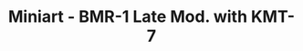 ---
layout: product
title: "Miniart - BMR-1 Late Mod. with KMT-7"
price: "6700" 
desc: "N/A"
img_path: "/assets/img/MI37039.jpg"
brand: "N/A"
available: false
special_offer: false
new: false
soon: false
cat: "010000"
subcat: "010100"
subsubcat: "0N/A"
sifra: "MI37039"
popular: true
---